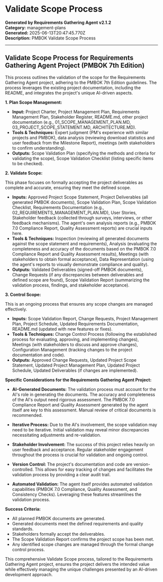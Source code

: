 # Validate Scope Process

**Generated by Requirements Gathering Agent v2.1.2**  
**Category:** management-plans  
**Generated:** 2025-06-13T20:47:45.770Z  
**Description:** PMBOK Validate Scope Process

---

## Validate Scope Process for Requirements Gathering Agent Project (PMBOK 7th Edition)

This process outlines the validation of the scope for the Requirements Gathering Agent project, adhering to the PMBOK 7th Edition guidelines.  The process leverages the existing project documentation, including the README, and integrates the project's unique AI-driven aspects.

**1. Plan Scope Management:**

* **Input:** Project Charter, Project Management Plan, Requirements Management Plan, Stakeholder Register, README.md, other project documentation (e.g., 01_SCOPE_MANAGEMENT_PLAN.MD, 03_PROJECT_SCOPE_STATEMENT.MD, ARCHITECTURE.MD).
* **Tools & Techniques:** Expert judgment (PM's experience with similar projects and PMBOK), data analysis (reviewing download statistics and user feedback from the Milestone Report), meetings (with stakeholders to confirm understanding).
* **Outputs:** Scope Validation Plan (specifying the methods and criteria for validating the scope),  Scope Validation Checklist (listing specific items to be checked).

**2. Validate Scope:**

This phase focuses on formally accepting the project deliverables as complete and accurate, ensuring they meet the defined scope.

* **Inputs:**  Approved Project Scope Statement, Project Deliverables (all generated PMBOK documents), Scope Validation Plan, Scope Validation Checklist, Requirements Documentation (e.g., 02_REQUIREMENTS_MANAGEMENT_PLAN.MD),  User Stories, Stakeholder feedback (collected through surveys, interviews, or other feedback mechanisms).  The agent's own analysis reports (e.g., PMBOK 7.0 Compliance Report, Quality Assessment reports) are crucial inputs here.
* **Tools & Techniques:** Inspection (reviewing all generated documents against the scope statement and requirements),  Analysis (evaluating the completeness and accuracy of the documents based on the PMBOK 7.0 Compliance Report and Quality Assessment results),  Meetings (with stakeholders to obtain formal acceptance),  Data Representation (using the agent's reports to visually demonstrate compliance and quality).
* **Outputs:**  Validated Deliverables (signed-off PMBOK documents), Change Requests (if any discrepancies between deliverables and defined scope are found),  Scope Validation Report (summarizing the validation process, findings, and stakeholder acceptance).

**3. Control Scope:**

This is an ongoing process that ensures any scope changes are managed effectively.

* **Inputs:** Scope Validation Report, Change Requests, Project Management Plan, Project Schedule,  Updated Requirements Documentation,  README.md (updated with new features or fixes).
* **Tools & Techniques:** Change Control Process (following the established process for evaluating, approving, and implementing changes),  Meetings (with stakeholders to discuss and approve changes),  Configuration Management (tracking changes to the project documentation and code).
* **Outputs:** Approved Change Requests, Updated Project Scope Statement, Updated Project Management Plan, Updated Project Schedule, Updated Deliverables (if changes are implemented).


**Specific Considerations for the Requirements Gathering Agent Project:**

* **AI-Generated Documents:** The validation process must account for the AI's role in generating the documents.  The accuracy and completeness of the AI's output need rigorous assessment.  The PMBOK 7.0 Compliance Report and Quality Assessment generated by the agent itself are key to this assessment.  Manual review of critical documents is recommended.

* **Iterative Process:** Due to the AI's involvement, the scope validation may need to be iterative.  Initial validation may reveal minor discrepancies necessitating adjustments and re-validation.

* **Stakeholder Involvement:**  The success of this project relies heavily on user feedback and acceptance.  Regular stakeholder engagement throughout the process is crucial for validation and ongoing control.

* **Version Control:**  The project's documentation and code are version-controlled.  This allows for easy tracking of changes and facilitates the validation process by providing a clear audit trail.

* **Automated Validation:**  The agent itself provides automated validation capabilities (PMBOK 7.0 Compliance, Quality Assessment, and Consistency Checks).  Leveraging these features streamlines the validation process.


**Success Criteria:**

* All planned PMBOK documents are generated.
* Generated documents meet the defined requirements and quality standards.
* Stakeholders formally accept the deliverables.
* The Scope Validation Report confirms the project scope has been met.
* Any identified scope changes are managed through the formal change control process.


This comprehensive Validate Scope process, tailored to the Requirements Gathering Agent project, ensures the project delivers the intended value while effectively managing the unique challenges presented by an AI-driven development approach.
